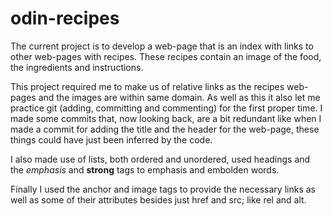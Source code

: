 # odin-recipes

The current project is to develop a web-page that is an index with links to other web-pages with recipes. These recipes contain an image of the food, the ingredients and instructions.

This project required me to make us of relative links as the recipes web-pages and the images are within same domain. As well as this it also let me practice git (adding, committing and commenting) for the first proper time. I made some commits that, now looking back, are a bit redundant like when I made a commit for adding the title and the header for the web-page, these things could have just been inferred by the code.

I also made use of lists, both ordered and unordered, used headings and the <em>emphasis</em> and <strong>strong</strong> tags to emphasis and embolden words.

Finally I used the anchor and image tags to provide the necessary links as well as some of their attributes besides just href and src; like rel and alt.